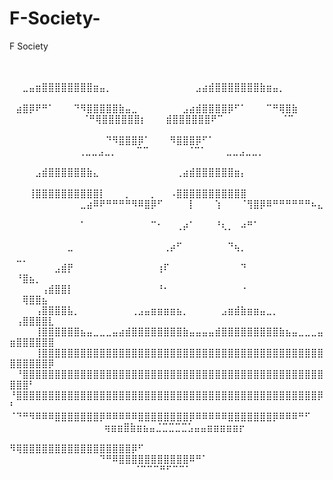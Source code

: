 # F-Society-
F Society 


⠀⠀⠀⠀⠀⠀⠀⠀⠀⠀⠀⠀⠀⠀⠀⠀⠀⠀⠀⠀⠀⠀⠀⠀⠀⠀⠀⠀⠀⠀⠀⠀⠀⠀⠀⠀⠀⠀⠀⠀⠀⠀⠀⠀⠀⠀⠀⠀⠀⠀⠀⠀⠀⠀⠀⠀⠀⠀⠀
⠀⠀⠀⠀⠀⠀⠀⠀⠀
⠀⠀      ⠀⠀⣀⣤⣶⣿⣿⣿⣿⣿⣿⣿⣿⣶⣤⡀⠀⠀⠀⠀⠀⠀⠀⠀⠀⠀⠀⠀⠀⣠⣴⣾⣿⣿⣿⣿⣿⣿⣿⣷⣶⣤⡀⠀⠀⠀⠀
⠀⠀    ⠀⣴⣿⡿⠟⠛⠁⠀⠀⠀⠙⠻⣿⣿⣿⣿⣿⣷⣤⣀⠀⠀⠀⠀⠀⠀⠀⣠⣴⣾⣿⣿⣿⣿⡿⠋⠁⠀⠀⠀⠉⠛⢿⣿⣷⠀⠀⠀
⠀⠀       ⠀⠀⠀⠀⠀⠀⠀⠀⠀⠈⠛⢿⣿⣿⣿⣿⣿⣿⡆⠀⠀⠀⣾⣿⣿⣿⣿⣿⣿⠟⠉⠀⠀⠀⠀⠀⠀⠀⠀⠀⠈⠉⠀⠀⠀
⠀⠀    ⠀⠀⠀⠀⠀⠀⠀⠀⠀⠀⠀⠀⠀⠀⠀⠙⠻⣿⣿⣿⡿⠁⠀⠀⠀⠻⣿⣿⣿⡿⠋⠁⠀⠀⠀⠀⠀⠀⠀⠀⠀⠀⠀⠀⠀⠀⠀⠀
⠀⠀   ⠀⠀⠀  ⠀⠀⠀⠀⠀⢀⣀⣀⣠⣀⡀⠀⠀⠀⠉⠉⠀⠀⠀⠀⠀⠀⠈⠉⠁⠀⠀⠀⣀⣀⣠⣀⣀⡀⠀⠀⠀⠀  ⠀⠀⠀⠀⠀
⠀⠀⠀⠀⠀⠀⠀⠀  ⠀⠀⠀⠀⣠⣾⣿⣿⣿⣿⣿⣿⣷⣄⠀⠀⠀⠀⠀⠀⠀⠀⠀⠀⠀⠀⢀⣴⣾⣿⣿⣿⣿⣿⣿⣶⡄⠀⠀⠀⠀⠀⠀⠀⠀⠀⠀⠀
⠀⠀⠀⠀⠀⠀⠀⠀  ⠀⠀⠀⢸⣿⣿⣿⣿⣿⣿⣿⣿⣿⣿⡇⠀⠀⠀⡀⠀⠀⠀⡀⠀⠀⠠⣿⣿⣿⣿⣿⣿⣿⣿⣿⣿⣿⠀⠀⠀⠀⠀⠀⠀⠀⠀⠀⠀⠀
⠀⠀⠀⠀⠀⠀⠀⠀⠀⠀⠀⣀⣴⠿⠟⠛⠛⠛⠛⠻⠿⣿⡿⠋⠀⠀⠀⠀⡇⠀⠀⠀⢱⠀⠀⠀⠈⢻⣿⡿⠿⠛⠛⠛⠛⠛⠛⠦⣄⠀⠀⠀⠀⠀⠀⠀⠀⠀⠀⠀
⠀⠀⠀⠀⠀⠀⠀⠀⠀⠀⠀⠁⠀⠀⠀⠀⠀⠀⠀⠀⠀⠀⠉⠂⠀⠀⢀⡴⠁⠀⠀⠀⠘⢆⡀⠀⠴⠛⠁⠀⠀⠀⠀⠀⠀⠀⠀⠀⠀⠀⠀⠀⠀⠀⠀⠀⠀⠀⠀⠀
⠀⠀⠀⠀⠀⠀⠀⠀⠀⣀⠀⠀⠀⠀⠀⠀⠀⠀⠀⠀⠀⠀⠀⠀⢀⡴⠋⠀⠀⠀⠀⠀⠀⠀⠙⢦⡀⠀⠀⠀⠀⠀⠀⠀⠀⠀⠀⠀⠀⠀⣀⡀⠀⠀⠀⠀⠀⠀⠀⠀
⠀⠀⠀⠀⠀⠀⠀⣠⣾⡟⠀⠀⠀⠀⠀⠀⠀⠀⠀⠀⠀⠀⠀⢰⠏⠀⠀⠀⠀⠀⠀⠀⠀⠀⠀⠀⠙⠀⠀⠀⠀⠀⠀⠀⠀⠀⠀⠀⠀⠀⠘⣿⣦⡀⠀⠀⠀⠀⠀⠀
⠀⠀⠀⠀⠀⢠⣾⣿⣿⡇⠀⠀⠀⠀⠀⠀⠀⠀⠀⠀⠀⠀⠀⠘⠂⠀⠀⠀⠀⠀⠀⠀⠀⠀⠀⠀⠐⠀⠀⠀⠀⠀⠀⠀⠀⠀⠀⠀⠀⠀⠀⢿⣿⣿⣦⠀⠀⠀⠀⠀
⠀⠀⠀⠀⢠⣿⣿⣿⣿⣧⡀⠀⠀⠀⠀⠀⠀⠀⠀⢀⣠⣤⣶⣶⣶⣶⣦⡀⠀⠀⠀⠀⠀⣠⣶⣾⣷⣶⣶⣤⣀⡀⠀⠀⠀⠀⠀⠀⠀⠀⢠⣿⣿⣿⣿⣇⠀⠀⠀⠀
⠀⠀⠀⠀⢸⣿⣿⣿⣿⣿⣿⣦⣤⣀⣀⣀⣤⣴⣾⣿⣿⣿⣿⣿⣿⣿⣿⣷⣤⣤⣤⣤⣾⣿⣿⣿⣿⣿⣿⣿⣿⣿⣷⣦⣤⣀⣀⣀⣤⣶⣿⣿⣿⣿⣿⣿⠀⠀⠀⠀
⠀⠀⠀⠀⢸⣿⣿⣿⣿⣿⣿⣿⣿⣿⣿⣿⣿⣿⣿⣿⣿⣿⣿⣿⣿⣿⣿⣿⣿⣿⣿⣿⣿⣿⣿⣿⣿⣿⣿⣿⣿⣿⣿⣿⣿⣿⣿⣿⣿⣿⣿⣿⣿⣿⣿⡿⠀⠀⠀⠀
⠀⠀ ⠀⠘⣿⣿⣿⣿⣿⣿⣿⣿⣿⣿⣿⣿⣿⣿⣿⣿⣿⣿⣿⣿⣿⣿⣿⣿⣿⣿⣿⣿⣿⣿⣿⣿⣿⣿⣿⣿⣿⣿⣿⣿⣿⣿⣿⣿⣿⣿⣿⣿⣿⣿⠃⠀
⠀⠀   ⠘⣿⣿⣿⣿⣿⣿⣿⣿⣿⣿⣿⣿⣿⣿⣿⣿⣿⣿⣿⣿⣿⣿⣿⣿⣿⣿⣿⣿⣿⣿⣿⣿⣿⣿⣿⣿⣿⣿⣿⣿⣿⣿⣿⣿⣿⣿⣿⡿⠃⠀⠀
⠀⠀    ⠈⠙⠛⠻⠿⠿⠿⣿⣿⣿⣿⣿⣿⣿⡿⠿⠿⠿⠿⠿⣿⣿⣿⣿⣿⣿⣿⣿⡿⠿⠿⠿⠿⠿⣿⣿⣿⣿⣿⣿⣿⡿⠿⠿⠿⠛⠋⠀
⠀⠀    ⠀⠀⠀⠀⠀⠀⠀⠀⠀⠀⠀⠀ ⢶⣶⣶⣿⣷⣶⣦⣤⣈⣉⣉⣉⣉⣡⣤⣤⣶⣶⣶⣶⣶⡖⠀⠀⠀⠀⠀⠀⠀⠀⠀⠀⠀  ⠀⠀
⠀⠀      ⠀⠀⠀⠀⠀⠀⠀⠀⠀⠀⠀ ⠻⢿⣿⣿⣿⣿⣿⣿⣿⣿⣿⣿⣿⣿⣿⣿⣿⣿⣿⡿⠋⠀⠀⠀⠀⠀⠀⠀⠀⠀⠀⠀⠀⠀
⠀⠀      ⠀⠀⠀⠀⠀⠀⠀⠀⠀⠀⠀⠀⠀⠀⠙⠛⠿⣿⣿⣿⣿⣿⣿⣿⣿⣿⣿⣿⠿⠛⠁⠀⠀⠀⠀⠀⠀⠀⠀⠀⠀⠀⠀  
⠀⠀       ⠀⠀⠀⠀⠀⠀⠀⠀⠀⠀⠀⠀⠀⠀⠀⠀⠀⠈⠉⠉⠉⠛⠋⠉⠉⠁⠀⠀⠀⠀⠀⠀⠀⠀⠀⠀⠀⠀⠀⠀⠀⠀⠀

